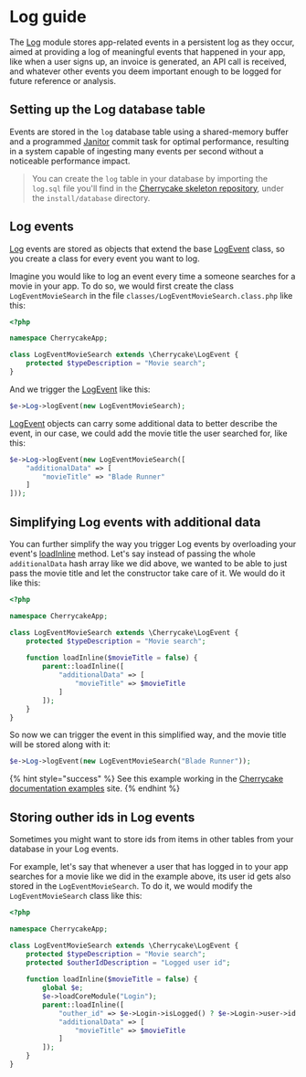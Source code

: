 # Log guide

The [Log](../../reference/core-modules/log/) module stores app-related events in a persistent log as they occur, aimed at providing a log of meaningful events that happened in your app, like when a user signs up, an invoice is generated, an API call is received, and whatever other events you deem important enough to be logged for future reference or analysis.

## Setting up the Log database table

Events are stored in the `log` database table using a shared-memory buffer and a programmed [Janitor](../janitor-guide/) commit task for optimal performance, resulting in a system capable of ingesting many events per second without a noticeable performance impact.

> You can create the `log` table in your database by importing the `log.sql` file you'll find in the [Cherrycake skeleton repository](https://github.com/tin-cat/cherrycake-skeleton), under the `install/database` directory.

## Log events

[Log](../../reference/core-modules/log/) events are stored as objects that extend the base [LogEvent](../../reference/core-classes/logevent/) class, so you create a class for every event you want to log.

Imagine you would like to log an event every time a someone searches for a movie in your app. To do so, we would first create the class `LogEventMovieSearch` in the file `classes/LogEventMovieSearch.class.php` like this:

```php
<?php

namespace CherrycakeApp;

class LogEventMovieSearch extends \Cherrycake\LogEvent {
    protected $typeDescription = "Movie search";
}
```

And we trigger the [LogEvent](../../reference/core-classes/logevent/) like this:

```php
$e->Log->logEvent(new LogEventMovieSearch);
```

[LogEvent](../../reference/core-classes/logevent/) objects can carry some additional data to better describe the event, in our case, we could add the movie title the user searched for, like this:

```php
$e->Log->logEvent(new LogEventMovieSearch([
	"additionalData" => [
		"movieTitle" => "Blade Runner"
	]
]));
```

## Simplifying Log events with additional data

You can further simplify the way you trigger Log events by overloading your event's [loadInline](../../reference/core-classes/item/item-methods.md#loadinline) method. Let's say instead of passing the whole `additionalData` hash array like we did above, we wanted to be able to just pass the movie title and let the constructor take care of it. We would do it like this:

```php
<?php

namespace CherrycakeApp;

class LogEventMovieSearch extends \Cherrycake\LogEvent {
    protected $typeDescription = "Movie search";
    
    function loadInline($movieTitle = false) {
        parent::loadInline([
            "additionalData" => [
                "movieTitle" => $movieTitle
            ]
        ]);
    }
}
```

So now we can trigger the event in this simplified way, and the movie title will be stored along with it:

```php
$e->Log->logEvent(new LogEventMovieSearch("Blade Runner"));
```

{% hint style="success" %}
See this example working in the [Cherrycake documentation examples](https://documentation-examples.cherrycake.io/example/movieSearch) site.
{% endhint %}

## Storing outher ids in Log events

Sometimes you might want to store ids from items in other tables from your database in your Log events.

For example, let's say that whenever a user that has logged in to your app searches for a movie like we did in the example above, its user id gets also stored in the `LogEventMovieSearch`. To do it, we would modify the `LogEventMovieSearch` class like this:

```php
<?php

namespace CherrycakeApp;

class LogEventMovieSearch extends \Cherrycake\LogEvent {
    protected $typeDescription = "Movie search";
    protected $outherIdDescription = "Logged user id";
    
    function loadInline($movieTitle = false) {
        global $e;
        $e->loadCoreModule("Login");
        parent::loadInline([
            "outher_id" => $e->Login->isLogged() ? $e->Login->user->id : false,
            "additionalData" => [
                "movieTitle" => $movieTitle
            ]
        ]);
    }
}
```

